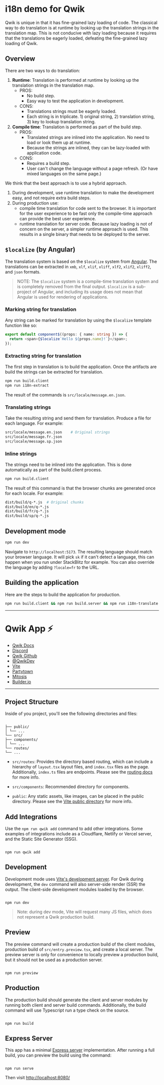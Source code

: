 # i18n demo for Qwik

Qwik is unique in that it has fine-grained lazy loading of code. The classical way to do translation is at runtime by looking up the translation strings in the translation map. This is not conducive with lazy loading because it requires that the translations be eagerly loaded, defeating the fine-grained lazy loading of Qwik.

## Overview

There are two ways to do translation:

1. **Runtime**: Translation is performed at runtime by looking up the translation strings in the translation map.
   - PROS:
     - No build step.
     - Easy way to test the application in development.
   - CONS:
     - Translations strings must be eagerly loaded.
     - Each string is in triplicate. 1) original string, 2) translation string, 3) key to lookup translation string.
2. **Compile time**: Translation is performed as part of the build step.
   - PROS:
     - Translated strings are inlined into the application. No need to load or look them up at runtime.
     - Because the strings are inlined, they can be lazy-loaded with application code.
   - CONS:
     - Requires a build step.
     - User can't change the language without a page refresh. (Or have mixed languages on the same page.)

We think that the best approach is to use a hybrid approach.

1. During development, use runtime translation to make the development easy, and not require extra build steps.
2. During production use:
   - compile time translation for code sent to the browser. It is important for the user experience to be fast only the compile-time approach can provide the best user experience.
   - runtime translation for server code. Because lazy loading is not of concern on the server, a simpler runtime approach is used. This results in a single binary that needs to be deployed to the server.

## `$localize` (by Angular)

The translation system is based on the `$localize` system from [Angular](https://angular.io/api/localize/init/$localize). The translations can be extracted in `xmb`, `xlf`, `xlif`, `xliff`, `xlf2`, `xlif2`, `xliff2`, and `json` formats.

> NOTE: The `$localize` system is a compile-time translation system and is completely removed from the final output. `$localize` is a sub-project of Angular, and including its usage does not mean that Angular is used for rendering of applications.

### Marking string for translation

Any string can be marked for translation by using the `$localize` template function like so:

```typescript
export default component$((props: { name: string }) => {
  return <span>{$localize`Hello ${props.name}!`}</span>;
});
```

### Extracting string for translation

The first step in translation is to build the application. Once the artifacts are build the strings can be extracted for translation.

```bash
npm run build.client
npm run i18n-extract
```

The result of the commands is `src/locale/message.en.json`.

### Translating strings

Take the resulting string and send them for translation. Produce a file for each language. For example:

```bash
src/locale/message.en.json    # Original strings
src/locale/message.fr.json
src/locale/message.sp.json
```

### Inline strings

The strings need to be inlined into the application. This is done automatically as part of the build.client process.

```bash
npm run build.client
```

The result of this command is that the browser chunks are generated once for each locale. For example:

```bash
dist/build/q-*.js  # Original chunks
dist/build/en/q-*.js
dist/build/fr/q-*.js
dist/build/sp/q-*.js
```

## Development mode

```bash
npm run dev
```

Navigate to `http://localhost:5173`. The resulting language should match your browser language. It will pick `sk` if it can't detect a language, this can happen when you run under StackBlitz for example. You can also override the language by adding `?locale=fr` to the URL.

## Building the application

Here are the steps to build the application for production.

```sh
npm run build.client && npm run build.server && npm run i18n-translate && npm run serve
```

---

# Qwik App ⚡️

- [Qwik Docs](https://qwik.builder.io/)
- [Discord](https://qwik.builder.io/chat)
- [Qwik Github](https://github.com/BuilderIO/qwik)
- [@QwikDev](https://twitter.com/QwikDev)
- [Vite](https://vitejs.dev/)
- [Partytown](https://partytown.builder.io/)
- [Mitosis](https://github.com/BuilderIO/mitosis)
- [Builder.io](https://www.builder.io/)

---

## Project Structure

Inside of you project, you'll see the following directories and files:

```

├── public/
│ └── ...
└── src/
├── components/
│ └── ...
└── routes/
└── ...

```

- `src/routes`: Provides the directory based routing, which can include a hierarchy of `layout.tsx` layout files, and `index.tsx` files as the page. Additionally, `index.ts` files are endpoints. Please see the [routing docs](https://qwik.builder.io/qwikcity/routing/overview/) for more info.

- `src/components`: Recommended directory for components.

- `public`: Any static assets, like images, can be placed in the public directory. Please see the [Vite public directory](https://vitejs.dev/guide/assets.html#the-public-directory) for more info.

## Add Integrations

Use the `npm run qwik add` command to add other integrations. Some examples of integrations include as a Cloudflare, Netlify or Vercel server, and the Static Site Generator (SSG).

```

npm run qwik add

```

## Development

Development mode uses [Vite's development server](https://vitejs.dev/). For Qwik during development, the `dev` command will also server-side render (SSR) the output. The client-side development modules loaded by the browser.

```

npm run dev

```

> Note: during dev mode, Vite will request many JS files, which does not represent a Qwik production build.

## Preview

The preview command will create a production build of the client modules, production build of `src/entry.preview.tsx`, and create a local server. The preview server is only for convenience to locally preview a production build, but it should not be used as a production server.

```

npm run preview

```

## Production

The production build should generate the client and server modules by running both client and server build commands. Additionally, the build command will use Typescript run a type check on the source.

```

npm run build

```

## Express Server

This app has a minimal [Express server](https://expressjs.com/) implementation. After running a full build, you can preview the build using the command:

```

npm run serve

```

Then visit [http://localhost:8080/](http://localhost:8080/)

```

```

```

```
